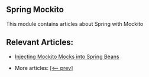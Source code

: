 ## Spring Mockito

This module contains articles about Spring with Mockito

## Relevant Articles:

- [Injecting Mockito Mocks into Spring Beans](docs/Mockito_Spring_InjectingMocks.md)

- More articles: [[<-- prev]](../mockito-simple/README.md)